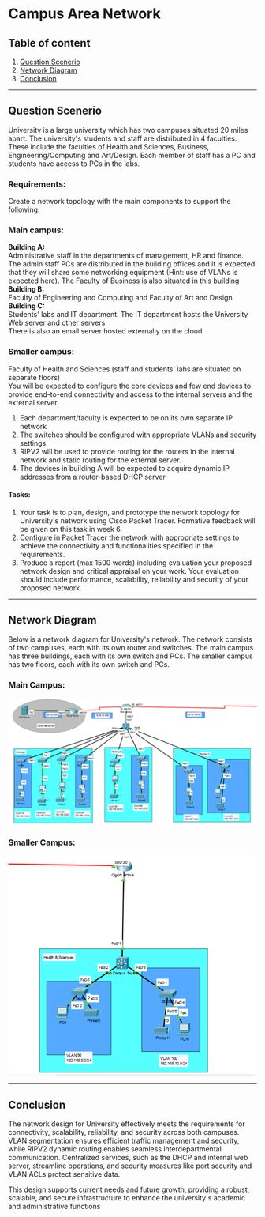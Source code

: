 # Campus Area Network

## Table of content

1. [Question Scenerio](#Question-Scenerio)
2. [Network Diagram](#Network-Diagram)
3. [Conclusion](#Conclusion)

---

## Question Scenerio


University is a large university which has two campuses situated 20 miles apart. The university's students and staff are distributed in 4 faculties. These include the faculties of Health and Sciences, Business, Engineering/Computing and Art/Design. Each member of staff has a PC and students have access to PCs in the labs.

### Requirements:<br>
Create a network topology with the main components to support the following: <br>
<h3>Main campus:</h3>
<b>Building A:</b><br> Administrative staff in the departments of management, HR and finance. The admin staff PCs are distributed in the building offices and it is expected that they will share some networking equipment (Hint: use of VLANs is expected here). The Faculty of Business is also situated in this building <br>
<b>Building B:</b><br> Faculty of Engineering and Computing and Faculty of Art and Design<br>
<b>Building C:</b><br> Students' labs and IT department. The IT department hosts the University Web server and other servers<br>
There is also an email server hosted externally on the cloud.<br>
<h3> Smaller campus: </h3>
Faculty of Health and Sciences (staff and students' labs are situated on separate floors)
<br>
You will be expected to configure the core devices and few end devices to provide end-to-end connectivity and access to the internal servers and the external server.

1.  Each department/faculty is expected to be on its own separate IP network
2.  The switches should be configured with appropriate VLANs and security settings
3.  RIPV2 will be used to provide routing for the routers in the internal network and static routing for the external server.
4.  The devices in building A will be expected to acquire dynamic IP addresses from a router-based DHCP server

<h4> Tasks:</h4>

1.  Your task is to plan, design, and prototype the network topology for University's network using Cisco Packet Tracer. Formative feedback will be given on this task in week 6.
2.  Configure in Packet Tracer the network with appropriate settings to achieve the connectivity and functionalities specified in the requirements.
3.  Produce a report (max 1500 words) including evaluation your proposed network design and critical appraisal on your work. Your evaluation should include performance, scalability, reliability and security of your proposed network.

---

## Network Diagram

Below is a network diagram for University's network. The network consists of two campuses,
each with its own router and switches. The main campus has three buildings, each with its own switch
and PCs. The smaller campus has two floors, each with its own switch and PCs.
### Main Campus:<br>
![](https://github.com/hussainahmad402/Networking-Projects/blob/main/Pictures/main%20campus.PNG)<br>
### Smaller Campus:<br>
![](https://github.com/hussainahmad402/Networking-Projects/blob/main/Pictures/sub%20campus.PNG)


---

## Conclusion

The network design for University effectively meets the requirements for connectivity, scalability, reliability, and security across both campuses. VLAN segmentation ensures efficient traffic management and security, while RIPV2 dynamic routing enables seamless interdepartmental communication. Centralized services, such as the DHCP and internal web server, streamline operations, and security measures like port security and VLAN ACLs protect sensitive data.

This design supports current needs and future growth, providing a robust, scalable, and secure infrastructure to enhance the university's academic and administrative functions